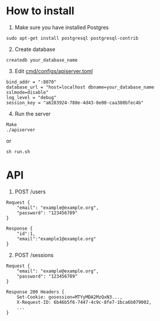 # How to install

1. Make sure you have installed Postgres 

```
sudo apt-get install postgresql postgresql-contrib
```

2. Create database

```
createdb your_database_name
```

3. Edit [cmd/configs/apiserver.toml](https://github.com/PopovVA/go-rest-api/blob/master/cmd/configs/apiserver.toml) 

```
bind_addr = ":8070"
database_url = "host=localhost dbname=your_database_name sslmode=disable"
log_level = "debug"
session_key = "a6283924-788e-4d43-8e00-caa380bfec4b"
```

4. Run the server

```
Make
./apiserver
```

or

```
sh run.sh
```

# API

1. POST /users

```
Request {
	"email": "example@example.org",
    "password": "123456789"
}
```

```
Response {
	"id":1,
	"email":"example1@example.org"
}
```

2. POST /sessions

```
Request {
	"email": "example@example.org",
    "password": "123456789"
}
```

```
Response 200 Headers {
	Set-Cookie: gosession=MTYyMDA2MzQxN3...,
	X-Request-ID: 6b46b5f6-7447-4c9c-8fe7-1bca6b079002,
	...
}
```